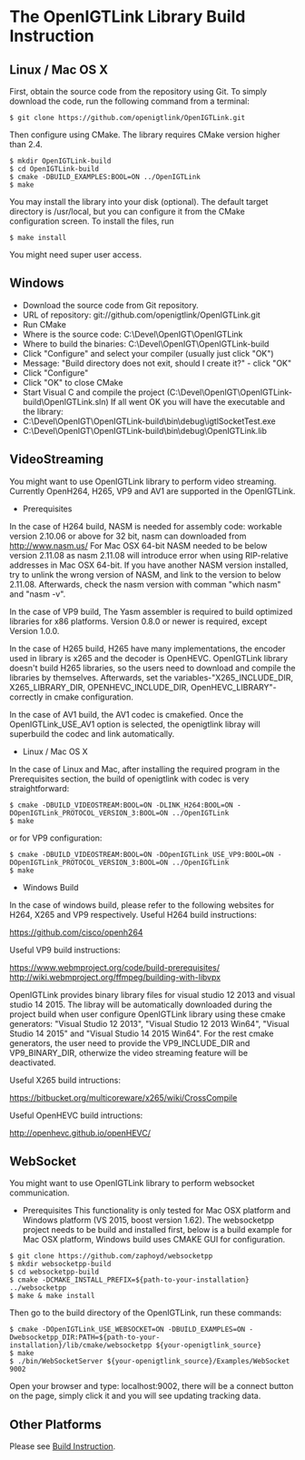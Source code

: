 The OpenIGTLink Library Build Instruction
=========================================

Linux / Mac OS X
----------------

First, obtain the source code from the repository using Git. To simply download
the code, run the following command from a terminal:

~~~~
$ git clone https://github.com/openigtlink/OpenIGTLink.git
~~~~

Then configure using CMake. The library requires CMake version higher than 2.4.

~~~~
$ mkdir OpenIGTLink-build
$ cd OpenIGTLink-build
$ cmake -DBUILD_EXAMPLES:BOOL=ON ../OpenIGTLink
$ make
~~~~

You may install the library into your disk (optional). The default target
directory is /usr/local, but you can configure it from the CMake configuration
screen. To install the files, run

~~~~
$ make install
~~~~

You might need super user access.

Windows
-------
* Download the source code from Git repository.
* URL of repository: git://github.com/openigtlink/OpenIGTLink.git
* Run CMake
* Where is the source code: C:\Devel\OpenIGT\OpenIGTLink
* Where to build the binaries: C:\Devel\OpenIGT\OpenIGTLink-build
* Click "Configure" and select your compiler (usually just click "OK")
* Message: "Build directory does not exit, should I create it?" - click "OK"
* Click "Configure"
* Click "OK" to close CMake
* Start Visual C and compile the project (C:\Devel\OpenIGT\OpenIGTLink-build\OpenIGTLink.sln)
If all went OK you will have the executable and the library:
* C:\Devel\OpenIGT\OpenIGTLink-build\bin\debug\igtlSocketTest.exe
* C:\Devel\OpenIGT\OpenIGTLink-build\bin\debug\OpenIGTLink.lib

VideoStreaming
---------------
You might want to use OpenIGTLink library to perform video streaming. Currently OpenH264, H265, VP9 and AV1 are supported in the OpenIGTLink.

* Prerequisites

In the case of H264 build, NASM is needed for assembly code: workable version 2.10.06 or above for 32 bit, nasm can downloaded from http://www.nasm.us/ 
For Mac OSX 64-bit NASM needed to be below version 2.11.08 as nasm 2.11.08 
will introduce error when using RIP-relative addresses in Mac OSX 64-bit. If you have another NASM version installed, try to unlink the wrong version of NASM, 
and link to the version to below 2.11.08. Afterwards, check the nasm version with comman "which nasm" and "nasm -v".

In the case of VP9 build, The Yasm assembler is required to build optimized libraries for x86 platforms. 
Version 0.8.0 or newer is required, except Version 1.0.0.

In the case of H265 build, H265 have many implementations, the encoder used in library is x265 and the decoder is OpenHEVC.
OpenIGTLink library doesn't build H265 libraries, so the users need to download and compile the libraries by themselves. 
Afterwards, set the variables-"X265_INCLUDE_DIR, X265_LIBRARY_DIR, OPENHEVC_INCLUDE_DIR, OpenHEVC_LIBRARY"-correctly in cmake configuration.

In the case of AV1 build, the AV1 codec is cmakefied. Once the OpenIGTLink_USE_AV1 option is selected, the openigtlink libray will superbuild the codec and link automatically.
* Linux / Mac OS X

In the case of Linux and Mac, after installing the required program in the Prerequisites section,
the build of openigtlink with codec is very straightforward: 

~~~~
$ cmake -DBUILD_VIDEOSTREAM:BOOL=ON -DLINK_H264:BOOL=ON -DOpenIGTLink_PROTOCOL_VERSION_3:BOOL=ON ../OpenIGTLink
$ make
~~~~

or for VP9 configuration:

~~~~
$ cmake -DBUILD_VIDEOSTREAM:BOOL=ON -DOpenIGTLink_USE_VP9:BOOL=ON -DOpenIGTLink_PROTOCOL_VERSION_3:BOOL=ON ../OpenIGTLink
$ make
~~~~

* Windows Build

In the case of windows build, please refer to the following websites for H264, X265 and VP9 respectively.
Useful H264 build instructions:

https://github.com/cisco/openh264

Useful VP9 build instructions:

https://www.webmproject.org/code/build-prerequisites/ 
http://wiki.webmproject.org/ffmpeg/building-with-libvpx

OpenIGTLink provides binary library files for visual studio 12 2013 and visual studio 14 2015.
The libray will be automatically downloaded during the project build when user configure OpenIGTLink library using these cmake generators:
"Visual Studio 12 2013", "Visual Studio 12 2013 Win64", "Visual Studio 14 2015" and "Visual Studio 14 2015 Win64". 
For the rest cmake generators, the user need to provide the VP9_INCLUDE_DIR and VP9_BINARY_DIR, otherwize the video streaming feature will be deactivated.

Useful X265 build intructions:

https://bitbucket.org/multicoreware/x265/wiki/CrossCompile

Useful OpenHEVC build intructions:

http://openhevc.github.io/openHEVC/

WebSocket
---------------
You might want to use OpenIGTLink library to perform websocket communication. 

* Prerequisites
This functionality is only tested for Mac OSX platform and Windows platform (VS 2015, boost version 1.62). The websocketpp project needs to be build and installed first, below is a build example for Mac OSX platform, Windows build uses CMAKE GUI for configuration. 
~~~~
$ git clone https://github.com/zaphoyd/websocketpp
$ mkdir websocketpp-build
$ cd websocketpp-build
$ cmake -DCMAKE_INSTALL_PREFIX=${path-to-your-installation} ../websocketpp
$ make & make install
~~~~

Then go to the build directory of the OpenIGTLink, run these commands:

~~~~
$ cmake -DOpenIGTLink_USE_WEBSOCKET=ON -DBUILD_EXAMPLES=ON -Dwebsocketpp_DIR:PATH=${path-to-your-installation}/lib/cmake/websocketpp ${your-openigtlink_source}
$ make
$ ./bin/WebSocketServer ${your-openigtlink_source}/Examples/WebSocket 9002
~~~~

Open your browser and type: localhost:9002, there will be a connect button on the page, simply click it and you will see updating tracking data.

Other Platforms
---------------

Please see [Build Instruction](http://openigtlink.org/library/build.html).
